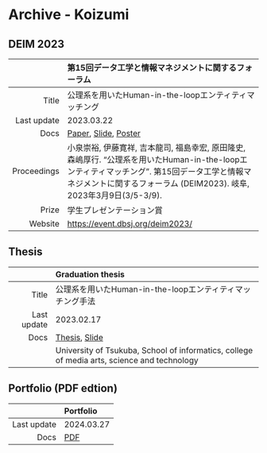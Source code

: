 Archive - Koizumi
==========================


DEIM 2023
---------

| | 第15回データ工学と情報マネジメントに関するフォーラム |
| ---: | :--- |
| Title | 公理系を用いたHuman-in-the-loopエンティティマッチング |
| Last update | 2023.03.22 |
| Docs | [Paper](https://github.com/k1z3/archive/releases/download/deim2023/paper.pdf), [Slide](https://github.com/k1z3/archive/releases/download/deim2023/slide.pdf), [Poster](https://github.com/k1z3/archive/releases/download/deim2023/poster.pdf) |
| Proceedings | 小泉崇裕, 伊藤寛祥, 吉本龍司, 福島幸宏, 原田隆史, 森嶋厚行. “公理系を用いたHuman-in-the-loopエンティティマッチング”. 第15回データ工学と情報マネジメントに関するフォーラム (DEIM2023). 岐阜, 2023年3月9日(3/5-3/9). |
| Prize | 学生プレゼンテーション賞 |
| Website | https://event.dbsj.org/deim2023/ |


Thesis
-----------------

| | Graduation thesis |
| ---: | :--- |
| Title | 公理系を用いたHuman-in-the-loopエンティティマッチング手法 |
| Last update | 2023.02.17 |
| Docs | [Thesis](https://github.com/k1z3/archive/releases/download/graduation-thesis/thesis.pdf), [Slide](https://github.com/k1z3/archive/releases/download/graduation-thesis/slide.pdf) |
| | University of Tsukuba, School of informatics, college of media arts, science and technology |


Portfolio (PDF edtion)
----------------------

| | Portfolio |
| ---: | :--- |
| Last update | 2024.03.27 |
| Docs | [PDF](https://github.com/k1z3/archive/releases/download/portfolio/MyPortfolio.pdf) |
